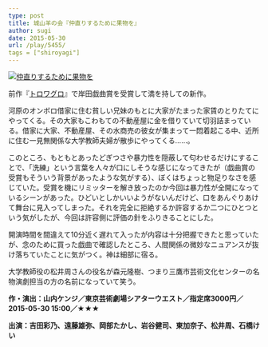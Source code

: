 ```yaml
---
type: post
title: 城山羊の会『仲直りするために果物を』
author: sugi
date: 2015-05-30
url: /play/5455/
tags = ["shiroyagi"]
---
```

<a href="http://i0.wp.com/asharpminor.com/wp-content/uploads/2015/05/566c4df729e6cfd8de194e69bc360d5c.jpg" onclick="_gaq.push(['_trackEvent', 'outbound-article', 'http://asharpminor.com/wp-content/uploads/2015/05/566c4df729e6cfd8de194e69bc360d5c.jpg', '']);" ><img src="http://i0.wp.com/asharpminor.com/wp-content/uploads/2015/05/566c4df729e6cfd8de194e69bc360d5c.jpg?resize=195%2C300" alt="仲直りするために果物を" class="alignleft size-medium wp-image-5456" data-recalc-dims="1" /></a>

前作『<a href="http://asharpminor.com/play/5201/" onclick="_gaq.push(['_trackEvent', 'outbound-article', 'http://asharpminor.com/play/5201/', 'トロワグロ']);" target="_blank">トロワグロ</a>』で岸田戯曲賞を受賞して満を持しての新作。

河原のオンボロ借家に住む貧しい兄妹のもとに大家がたまった家賃のとりたてにやってくる。その大家もこわもての不動産屋に金を借りていて切羽詰まっている。借家に大家、不動産屋、その水商売の彼女が集まって一悶着起こる中、近所に住む一見無関係な大学教師夫婦が散歩にやってくる……。

このところ、もともとあったどぎつさや暴力性を隠蔽して匂わせるだけにすることで、「洗練」という言葉を人々が口にしそうな感じになってきたが（戯曲賞の受賞もそういう背景があったような気がする）、ぼくはちょっと物足りなさを感じていた。受賞を機にリミッターを解き放ったのか今回は暴力性が全開になっているシーンがあった。ひどいとしかいいようがないんだけど、口をあんぐりあけて舞台に見入ってしまった。それを完全に拒絶するか許容するか二つにひとつという気がしたが、今回は許容側に評価の針をふりきることにした。

開演時間を間違えて10分近く遅れて入ったが内容は十分把握できたと思っていたが、念のために買った戯曲で確認したところ、人間関係の微妙なニュアンスが抜け落ちていたことに気がつく。神は細部に宿る。

大学教師役の松井周さんの役名が森元隆樹、つまり三鷹市芸術文化センターの名物演劇担当の方の名前になっていて笑う。

**作・演出：山内ケンジ／東京芸術劇場シアターウエスト／指定席3000円／2015-05-30 15:00／★★★**

**出演：吉田彩乃、遠藤雄弥、岡部たかし、岩谷健司、東加奈子、松井周、石橋けい**
